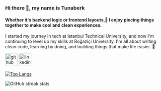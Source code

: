 ### Hi there 👋, my name is Tunaberk
#### Whether it's backend logic or frontend layouts,🧩 I enjoy piecing things together to make cool and clean experiences. 


I started my journey in tech at Istanbul Technical University, and now I'm continuing to level up my skills at Boğaziçi University. I'm all about writing clean code, learning by doing, and building things that make life easier. 🚀





[<img src='https://cdn.jsdelivr.net/npm/simple-icons@3.0.1/icons/github.svg' alt='github' height='40' color="white">](https://github.com/Tunaberkyrlky)  [<img src='https://cdn.jsdelivr.net/npm/simple-icons@3.0.1/icons/linkedin.svg' alt='linkedin' height='40' color="white">](https://www.linkedin.com/in/tunaberk-yerlikaya/)  

[![Top Langs](https://github-readme-stats.vercel.app/api/top-langs/?username=Tunaberkyrlky)](https://github.com/Tunaberkyrlky/github-readme-stats)

![GitHub streak stats](https://streak-stats.demolab.com/?user=Tunaberkyrlky)  

